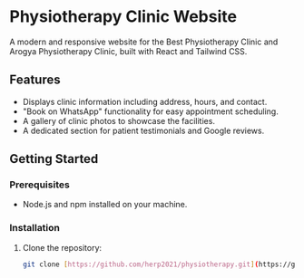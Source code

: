 # Physiotherapy Clinic Website

A modern and responsive website for the Best Physiotherapy Clinic and Arogya Physiotherapy Clinic, built with React and Tailwind CSS.

## Features
- Displays clinic information including address, hours, and contact.
- "Book on WhatsApp" functionality for easy appointment scheduling.
- A gallery of clinic photos to showcase the facilities.
- A dedicated section for patient testimonials and Google reviews.

## Getting Started

### Prerequisites
- Node.js and npm installed on your machine.

### Installation
1. Clone the repository:
   ```bash
   git clone [https://github.com/herp2021/physiotherapy.git](https://github.com/your-username/physiotherapy.git)
